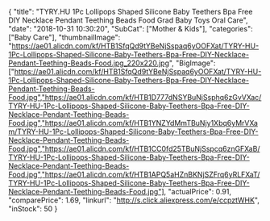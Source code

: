 {
	"title": "TYRY.HU 1Pc Lollipops Shaped Silicone Baby Teethers Bpa Free DIY Necklace Pendant Teething Beads Food Grad Baby Toys Oral Care",
	"date": "2018-10-31 10:30:20",
	"SubCat": ["Mother & Kids"],
	"categories": ["Baby Care"],
	"thumbnailImage": "https://ae01.alicdn.com/kf/HTB1SfqQd9tYBeNjSspaq6yOOFXat/TYRY-HU-1Pc-Lollipops-Shaped-Silicone-Baby-Teethers-Bpa-Free-DIY-Necklace-Pendant-Teething-Beads-Food.jpg_220x220.jpg",
	"BigImage": ["https://ae01.alicdn.com/kf/HTB1SfqQd9tYBeNjSspaq6yOOFXat/TYRY-HU-1Pc-Lollipops-Shaped-Silicone-Baby-Teethers-Bpa-Free-DIY-Necklace-Pendant-Teething-Beads-Food.jpg","https://ae01.alicdn.com/kf/HTB1D777dNSYBuNjSsphq6zGvVXac/TYRY-HU-1Pc-Lollipops-Shaped-Silicone-Baby-Teethers-Bpa-Free-DIY-Necklace-Pendant-Teething-Beads-Food.jpg","https://ae01.alicdn.com/kf/HTB1YNZYdMmTBuNjy1Xbq6yMrVXam/TYRY-HU-1Pc-Lollipops-Shaped-Silicone-Baby-Teethers-Bpa-Free-DIY-Necklace-Pendant-Teething-Beads-Food.jpg","https://ae01.alicdn.com/kf/HTB1CC0fd25TBuNjSspcq6znGFXaB/TYRY-HU-1Pc-Lollipops-Shaped-Silicone-Baby-Teethers-Bpa-Free-DIY-Necklace-Pendant-Teething-Beads-Food.jpg","https://ae01.alicdn.com/kf/HTB1APQ5aHZnBKNjSZFrq6yRLFXaT/TYRY-HU-1Pc-Lollipops-Shaped-Silicone-Baby-Teethers-Bpa-Free-DIY-Necklace-Pendant-Teething-Beads-Food.jpg"],
	"actualPrice": 0.91,
	"comparePrice": 1.69,
	"linkurl": "http://s.click.aliexpress.com/e/ccpztWHK",
	"inStock": 50
}
